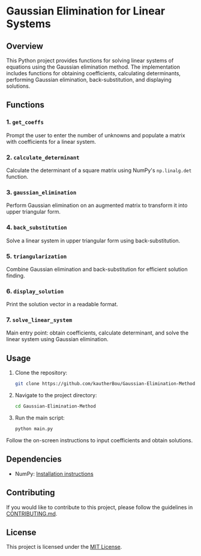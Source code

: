 # Gaussian Elimination for Linear Systems

## Overview

This Python project provides functions for solving linear systems of equations using the Gaussian elimination method. The implementation includes functions for obtaining coefficients, calculating determinants, performing Gaussian elimination, back-substitution, and displaying solutions.

## Functions

### 1. `get_coeffs`

Prompt the user to enter the number of unknowns and populate a matrix with coefficients for a linear system.

### 2. `calculate_determinant`

Calculate the determinant of a square matrix using NumPy's `np.linalg.det` function.

### 3. `gaussian_elimination`

Perform Gaussian elimination on an augmented matrix to transform it into upper triangular form.

### 4. `back_substitution`

Solve a linear system in upper triangular form using back-substitution.

### 5. `triangularization`

Combine Gaussian elimination and back-substitution for efficient solution finding.

### 6. `display_solution`

Print the solution vector in a readable format.

### 7. `solve_linear_system`

Main entry point: obtain coefficients, calculate determinant, and solve the linear system using Gaussian elimination.

## Usage

1. Clone the repository:

    ```bash
    git clone https://github.com/kautherBou/Gaussian-Elimination-Method.git
    ```

2. Navigate to the project directory:

    ```bash
    cd Gaussian-Elimination-Method
    ```

3. Run the main script:

    ```bash
    python main.py
    ```

Follow the on-screen instructions to input coefficients and obtain solutions.

## Dependencies

- NumPy: [Installation instructions](https://numpy.org/install/)

## Contributing

If you would like to contribute to this project, please follow the guidelines in [CONTRIBUTING.md](CONTRIBUTING.md).

## License

This project is licensed under the [MIT License](LICENSE).

